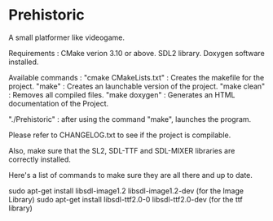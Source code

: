 # Prehistoric

A small platformer like videogame.

Requirements :
	CMake verion 3.10 or above.
	SDL2 library.
	Doxygen software installed.

Available commands :
  "cmake CMakeLists.txt" : Creates the makefile for the project.
  "make" : Creates an launchable version of the project.
  "make clean" : Removes all compiled files.
	"make doxygen" : Generates an HTML documentation of the Project.

  "./Prehistoric" : after using the command "make", launches the program.

Please refer to CHANGELOG.txt to see if the project is compilable.


Also, make sure that the SL2, SDL-TTF and SDL-MIXER libraries are correctly installed.

Here's a list of commands to make sure they are all there and up to date.

sudo apt-get install libsdl-image1.2 libsdl-image1.2-dev  (for the Image Library)
sudo apt-get install libsdl-ttf2.0-0 libsdl-ttf2.0-dev  (for the ttf library)
